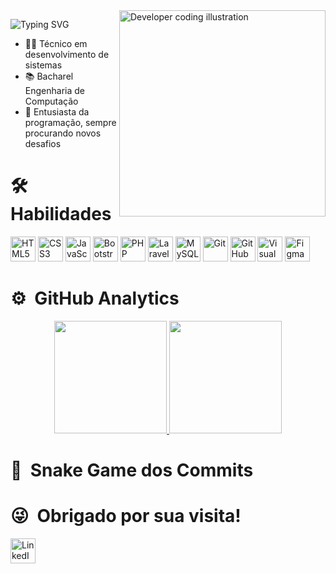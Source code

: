<!-- Imagem ilustrativa à direita -->
<img align="right" height="330em" src="https://i.pinimg.com/originals/e8/f4/53/e8f453469a3ec97ecd354df465d73913.gif" alt="Developer coding illustration"/>

<div id="toc">
  <ul style="list-style: none;">
    <summary>
    <p align="left">
      <img src="https://readme-typing-svg.herokuapp.com?font=Fira+Code&size=24&pause=1000&color=F7F7F7&width=435&lines=Hi,+i'm+Gabriel+Yoshino;Desenvolvedor+Web" alt="Typing SVG" />
    </p>
    </summary>
  </ul>
</div>

- 👨‍🎓 Técnico em desenvolvimento de sistemas
- 📚 Bacharel Engenharia de Computação
- 💬 Entusiasta da programação, sempre procurando novos desafios


<div id="toc">
  <ul style="list-style: none;">
    <summary>
      <h1>🛠 &nbsp; Habilidades</h1>
    </summary>
  </ul>
</div>


<!-- Seção de Habilidades com Ícones SVG -->
<div align="left">
  <img src="https://cdn.jsdelivr.net/gh/devicons/devicon/icons/html5/html5-original.svg" height="40" alt="HTML5"/>
  <img src="https://cdn.jsdelivr.net/gh/devicons/devicon/icons/css3/css3-original.svg" height="40" alt="CSS3"/>
  <img src="https://cdn.jsdelivr.net/gh/devicons/devicon/icons/javascript/javascript-original.svg" height="40" alt="JavaScript"/>
  <img src="https://cdn.jsdelivr.net/gh/devicons/devicon/icons/bootstrap/bootstrap-original.svg" height="40" alt="Bootstrap"/>
  <img src="https://cdn.jsdelivr.net/gh/devicons/devicon/icons/php/php-original.svg" height="40" alt="PHP"/>
  <img src="https://cdn.jsdelivr.net/gh/devicons/devicon/icons/laravel/laravel-original.svg" height="40" alt="Laravel"/>
  <img src="https://cdn.jsdelivr.net/gh/devicons/devicon/icons/mysql/mysql-original.svg" height="40" alt="MySQL"/>
  <img src="https://cdn.jsdelivr.net/gh/devicons/devicon/icons/git/git-original.svg" height="40" alt="Git"/>
  <img src="https://cdn.jsdelivr.net/gh/devicons/devicon/icons/github/github-original.svg" height="40" alt="GitHub"/>
  <img src="https://cdn.jsdelivr.net/gh/devicons/devicon/icons/vscode/vscode-original.svg" height="40" alt="Visual Studio Code"/>
  <img src="https://cdn.jsdelivr.net/gh/devicons/devicon/icons/figma/figma-original.svg" height="40" alt="Figma"/>
</div>


<div id="toc">
  <ul style="list-style: none;">
    <summary>
      <h1>⚙️ &nbsp;GitHub Analytics</h1>
    </summary>
  </ul>
</div>

<p align="center">
  <a href="https://github.com/Gabrielhyds">
    <img height="180em" src="https://github-readme-stats-eight-theta.vercel.app/api?username=Gabrielhyds&show_icons=true&theme=vision-friendly-dark&include_all_commits=true&count_private=true"/>
    <img height="180em" src="https://github-readme-stats-eight-theta.vercel.app/api/top-langs/?username=Gabrielhyds&layout=compact&langs_count=8&theme=vision-friendly-dark"/>
  </a>
</p>

<div id="toc">
  <ul style="list-style: none;">
    <summary>
      <h1>🐍 &nbsp;Snake Game dos Commits</h1>
    </summary>
  </ul>
</div>




<div id="toc">
  <ul style="list-style: none;">
    <summary>
      <h1>😜 &nbsp;Obrigado por sua visita!</h1>
    </summary>
  </ul>
</div>

<p align="left">
  <a href="https://www.linkedin.com/in/gabriel-yoshino-bb1960217/" target="_blank">
    <img src="https://cdn.jsdelivr.net/gh/devicons/devicon/icons/linkedin/linkedin-original.svg" alt="LinkedIn" height="40" />
  </a>
</p>

